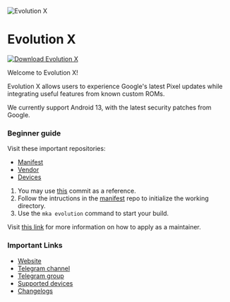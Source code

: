 ![Evolution X](https://raw.githubusercontent.com/Evolution-X/.github/main/EvoBanner.png)

Evolution X
===========

[![Download Evolution X](https://img.shields.io/sourceforge/dt/evolution-x.svg)](https://sourceforge.net/projects/evolution-x/files)

Welcome to Evolution X!

Evolution X allows users to experience Google's latest Pixel updates while integrating useful features from known custom ROMs.

We currently support Android 13, with the latest security patches from Google.

### Beginner guide

Visit these important repositories:

- [Manifest](https://github.com/Evolution-X/manifest)
- [Vendor](https://github.com/Evolution-X/vendor_evolution)
- [Devices](https://github.com/Evolution-X-Devices)

1. You may use [this](https://github.com/Evolution-X-Devices/device_xiaomi_raphael/commit/16fb4644fcfe3d2d73f27a8ef907451acf6d39e2) commit as a reference.
2. Follow the intructions in the [manifest](https://github.com/Evolution-X/manifest) repo to initialize the working directory.
3. Use the ```mka evolution``` command to start your build.

Visit [this link](https://github.com/Evolution-X/manifest#applying-for-maintainership-of-a-device) for more information on how to apply as a maintainer.

### Important Links

- [Website](https://evolution-x.org)
- [Telegram channel](https://t.me/EvolutionXOfficial)
- [Telegram group](https://t.me/EvolutionX)
- [Supported devices](https://github.com/Evolution-X-Devices/official_devices/tree/master/builds)
- [Changelogs](https://github.com/Evolution-X-Devices/official_devices/tree/master/changelogs)
